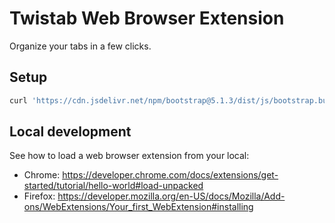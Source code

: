 # Twistab Web Browser Extension

Organize your tabs in a few clicks.

## Setup

```bash
curl 'https://cdn.jsdelivr.net/npm/bootstrap@5.1.3/dist/js/bootstrap.bundle.min.js' -o ./src/lib/bootstrap.bundle.min.js
```

## Local development

See how to load a web browser extension from your local:

- Chrome: https://developer.chrome.com/docs/extensions/get-started/tutorial/hello-world#load-unpacked
- Firefox: https://developer.mozilla.org/en-US/docs/Mozilla/Add-ons/WebExtensions/Your_first_WebExtension#installing
